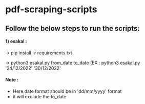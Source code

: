 # pdf-scraping-scripts

## Follow the below steps to run the scripts:

#### 1) esakal :
-> pip install -r requirements.txt

-> python3 esakal.py from_date to_date  (EX : python3 esakal.py '24/12/2022' '30/12/2022'

#### Note :
* Here  date format should be in 'dd/mm/yyyy' format
* it will exclude the to_date
